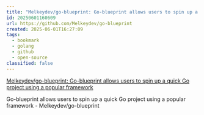 ```yaml
---
title: "Melkeydev/go-blueprint: Go-blueprint allows users to spin up a quick Go project using a popular framework"
id: 20250601160609
url: https://github.com/Melkeydev/go-blueprint
created: 2025-06-01T16:27:09
tags:
  - bookmark
  - golang
  - github
  - open-source
classified: false
---
```

[Melkeydev/go-blueprint: Go-blueprint allows users to spin up a quick Go project using a popular framework](https://github.com/Melkeydev/go-blueprint)

Go-blueprint allows users to spin up a quick Go project using a popular framework - Melkeydev/go-blueprint